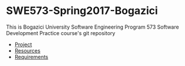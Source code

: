 # SWE573-Spring2017-Bogazici

This is Bogazici University Software Engineering Program 573 Software Development Practice course's git repository

- [Project](https://github.com/gokceyucel/SWE573-Spring2017-Bogazici/projects/1)
- [Resources](https://github.com/gokceyucel/SWE573-Spring2017-Bogazici/wiki/Resources)
- [Requirements](https://github.com/gokceyucel/SWE573-Spring2017-Bogazici/wiki/Requirements)
